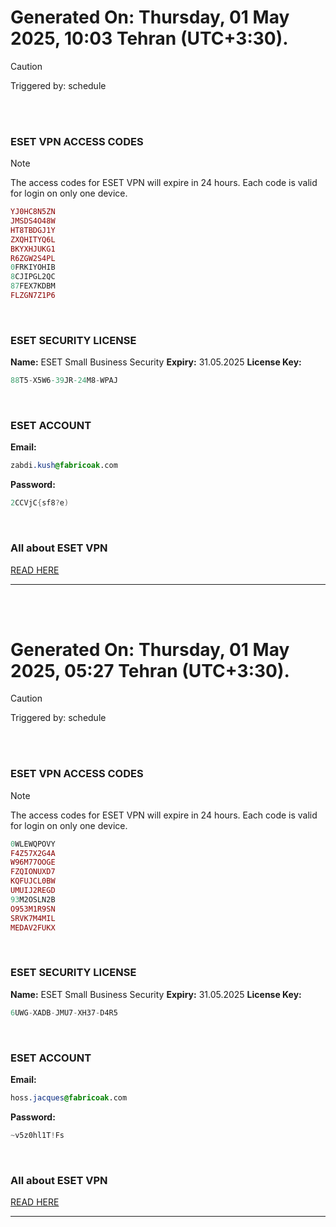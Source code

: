 # Generated On: Thursday, 01 May 2025, 10:03 Tehran (UTC+3:30).

> [!CAUTION]
> Triggered by: schedule

<br><br>

### ESET VPN ACCESS CODES

> [!NOTE]
> The access codes for ESET VPN will expire in 24 hours.
> Each code is valid for login on only one device.

```ruby
YJ0HC8N5ZN
JMSDS4O48W
HT8TBDGJ1Y
ZXQHITYQ6L
BKYXHJUKG1
R6ZGW2S4PL
0FRKIYOHIB
8CJIPGL2QC
87FEX7KDBM
FLZGN7Z1P6
```

<br>

### ESET SECURITY LICENSE

**Name:** ESET Small Business Security
**Expiry:** 31.05.2025
**License Key:**

```POV-Ray SDL
88T5-X5W6-39JR-24M8-WPAJ
```

<br>

### ESET ACCOUNT

**Email:**

```CSS
zabdi.kush@fabricoak.com
```

**Password:**

```POV-Ray SDL
2CCVjC{sf8?e)
```

<br>

### All about ESET VPN

[READ HERE](https://t.me/F_NiREvil/2113)

---

<br><br>

# Generated On: Thursday, 01 May 2025, 05:27 Tehran (UTC+3:30).

> [!CAUTION]
> Triggered by: schedule

<br><br>

### ESET VPN ACCESS CODES

> [!NOTE]
> The access codes for ESET VPN will expire in 24 hours.
> Each code is valid for login on only one device.

```ruby
0WLEWQPOVY
F4Z57X2G4A
W96M77OOGE
FZQIONUXD7
KQFUJCL0BW
UMUIJ2REGD
93M2OSLN2B
O953M1R9SN
SRVK7M4MIL
MEDAV2FUKX
```

<br>

### ESET SECURITY LICENSE

**Name:** ESET Small Business Security
**Expiry:** 31.05.2025
**License Key:**

```POV-Ray SDL
6UWG-XADB-JMU7-XH37-D4R5
```

<br>

### ESET ACCOUNT

**Email:**

```CSS
hoss.jacques@fabricoak.com
```

**Password:**

```POV-Ray SDL
~v5z0hl1T!Fs
```

<br>

### All about ESET VPN

[READ HERE](https://t.me/F_NiREvil/2113)

---

<br><br>

